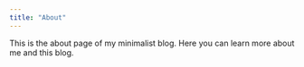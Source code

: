 ```yaml
---
title: "About"
---
```


This is the about page of my minimalist blog. Here you can learn more about me and this blog.
